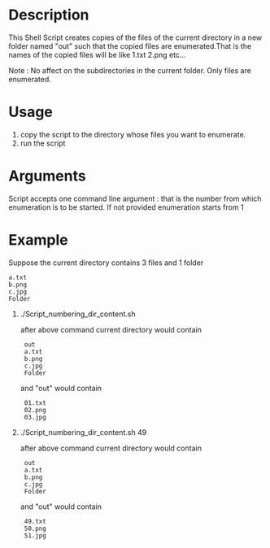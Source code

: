 Description
===========
This Shell Script creates copies of the files of the current directory in a new folder named "out" such that the copied files are enumerated.That is the names of the copied files will be like 1.txt 2.png etc...

Note : No affect on the subdirectories in the current folder. Only files are 
	   enumerated.

Usage
=====
1. copy the script to the directory whose files you want to enumerate.
2. run the script

Arguments
=========
Script accepts one command line argument : that is the number from which enumeration is to be started. If not provided enumeration starts from 1

Example
=======
Suppose the current directory contains 3 files and 1 folder 
	
	a.txt 	
	b.png 	
	c.jpg 	
	Folder

1) ./Script_numbering_dir_content.sh 

	after above command current directory would contain
		
		out 	
		a.txt 	
		b.png 	
		c.jpg 	
		Folder

	and "out" would contain 
		
		01.txt 	
		02.png 	
		03.jpg  

2) ./Script_numbering_dir_content.sh 49

	after above command current directory would contain
		
		out 	
		a.txt 	
		b.png 	
		c.jpg 	
		Folder

	and "out" would contain 
	    
	    49.txt 	
	    50.png 	
	    51.jpg


